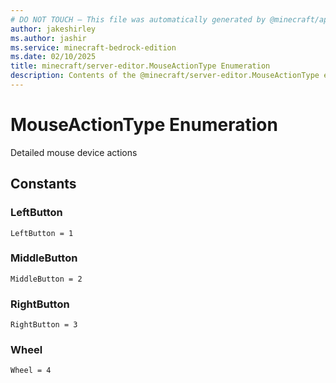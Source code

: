 ```yaml
---
# DO NOT TOUCH — This file was automatically generated by @minecraft/api-docs-generator, to report problems file an issue at https://github.com/Mojang/minecraft-scripting-libraries
author: jakeshirley
ms.author: jashir
ms.service: minecraft-bedrock-edition
ms.date: 02/10/2025
title: minecraft/server-editor.MouseActionType Enumeration
description: Contents of the @minecraft/server-editor.MouseActionType enumeration.
---
```

# MouseActionType Enumeration

Detailed mouse device actions

## Constants
### **LeftButton**
`LeftButton = 1`
### **MiddleButton**
`MiddleButton = 2`
### **RightButton**
`RightButton = 3`
### **Wheel**
`Wheel = 4`
